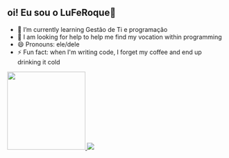 ## oi! Eu sou o LuFeRoque👋

- 🌱 I’m currently learning Gestão de Ti e programação
- 🤔 I am looking for help to help me find my vocation within programming
- 😄 Pronouns: ele/dele
- ⚡ Fun fact: when I'm writing code, I forget my coffee and end up drinking it cold

<div>
  <a href="https://beacons.ai/LuFeRoque">
    <img height="180cm" src="https://github-readme-stats.vercel.app/api?username=LuFeRoque&show_icons=true&theme=cobalt&include_all_commits=true&count_private=true"/>
    <img heigth="180cm" src="https://github-readme-stats.vercel.app/api/top-langs/?username=LuFeRoque&layout=compact&langs_count=16&thema=cobalt"/>
</div>
  
  
